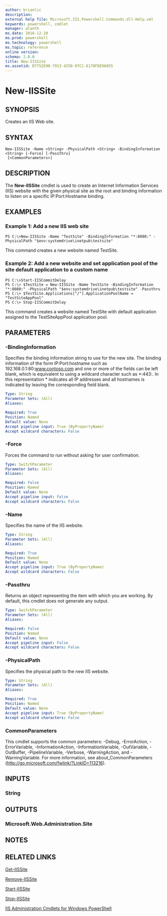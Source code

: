 ```yaml
---
author: brianlic
description: 
external help file: Microsoft.IIS.Powershell.Commands.dll-Help.xml
keywords: powershell, cmdlet
manager: alanth
ms.date: 2016-12-20
ms.prod: powershell
ms.technology: powershell
ms.topic: reference
online version: 
schema: 2.0.0
title: New-IISSite
ms.assetid: D7752E90-7913-4250-97CC-6178FDE9A955
---
```


# New-IISSite

## SYNOPSIS
Creates an IIS Web site.

## SYNTAX

```
New-IISSite -Name <String> -PhysicalPath <String> -BindingInformation <String> [-Force] [-Passthru]
 [<CommonParameters>]
```

## DESCRIPTION
The **New-IISSite** cmdlet is used to create an Internet Information Services (IIS) website with the given physical site as the root and binding information to listen on a specific IP:Port:Hostname binding.

## EXAMPLES

### Example 1: Add a new IIS web site
```
PS C:\>New-IISSite -Name "TestSite" -BindingInformation "*:8080:" -PhysicalPath "$env:systemdrive\inetpub\testsite"
```

This command creates a new website named TestSite.

### Example 2: Add a new website and set application pool of the site default application to a custom name
```
PS C:\>Start-IISCommitDelay
PS C:\> $TestSite = New-IISSite -Name TestSite -BindingInformation "*:8080:" -PhysicalPath "$env:systemdrive\inetpub\testsite" -Passthru
PS C:\> $TestSite.Applications["/"].ApplicationPoolName = "TestSiteAppPool"
PS C:\> Stop-IISCommitDelay
```

This command creates a website named TestSite with default application assigned to the TestSiteAppPool application pool.

## PARAMETERS

### -BindingInformation
Specifies the binding information string to use for the new site.
The binding information of the form IP:Port:hostname such as 192.168.0.1:80:www.contoso.com and one or more of the fields can be left blank, which is equivalent to using a wildcard character such as *:443:.
In this representation *  indicates all IP addresses and all hostnames is indicated by leaving the corresponding field blank.

```yaml
Type: String
Parameter Sets: (All)
Aliases: 

Required: True
Position: Named
Default value: None
Accept pipeline input: True (ByPropertyName)
Accept wildcard characters: False
```

### -Force
Forces the command to run without asking for user confirmation.

```yaml
Type: SwitchParameter
Parameter Sets: (All)
Aliases: 

Required: False
Position: Named
Default value: None
Accept pipeline input: False
Accept wildcard characters: False
```

### -Name
Specifies the name of the IIS website.

```yaml
Type: String
Parameter Sets: (All)
Aliases: 

Required: True
Position: Named
Default value: None
Accept pipeline input: True (ByPropertyName)
Accept wildcard characters: False
```

### -Passthru
Returns an object representing the item with which you are working.
By default, this cmdlet does not generate any output.

```yaml
Type: SwitchParameter
Parameter Sets: (All)
Aliases: 

Required: False
Position: Named
Default value: None
Accept pipeline input: False
Accept wildcard characters: False
```

### -PhysicalPath
Specifies the physical path to the new IIS website.

```yaml
Type: String
Parameter Sets: (All)
Aliases: 

Required: True
Position: Named
Default value: None
Accept pipeline input: True (ByPropertyName)
Accept wildcard characters: False
```

### CommonParameters
This cmdlet supports the common parameters: -Debug, -ErrorAction, -ErrorVariable, -InformationAction, -InformationVariable, -OutVariable, -OutBuffer, -PipelineVariable, -Verbose, -WarningAction, and -WarningVariable. For more information, see about_CommonParameters (http://go.microsoft.com/fwlink/?LinkID=113216).

## INPUTS

### String

## OUTPUTS

### Microsoft.Web.Administration.Site

## NOTES

## RELATED LINKS

[Get-IISSite](./Get-IISSite.md)

[Remove-IISSite](./Remove-IISSite.md)

[Start-IISSite](./Start-IISSite.md)

[Stop-IISSite](./Stop-IISSite.md)

[IIS Administration Cmdlets for Windows PowerShell](./index.md)

